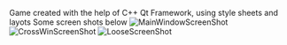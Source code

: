 Game created with the help of C++ Qt Framework, using style sheets and layots
Some screen shots below
![MainWindowScreenShot](https://user-images.githubusercontent.com/93078951/163813346-6568130f-2901-4876-9938-fd52f8e410fc.png)
![CrossWinScreenShot](https://user-images.githubusercontent.com/93078951/163813456-982e8506-935c-49ff-85e0-d523a7b54a7e.png)
![LooseScreenShot](https://user-images.githubusercontent.com/93078951/163813482-e130b939-2199-4e1c-ba41-8f1ba55f27ca.png)
